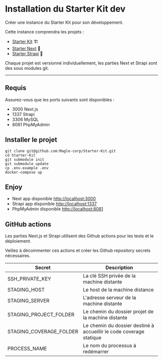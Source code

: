 # Installation du Starter Kit dev

Créer une instance du Starter Kit pour son développement.

Cette instance comprendra les projets :
- [Starter Kit](https://github.com/Magle-corp/Starter-Kit) 🏗
- [Starter Next](https://github.com/Magle-corp/Starter-Next) 🚀
- [Starter Strapi](https://github.com/Magle-corp/Starter-Strapi) 🎩

Chaque projet est versionné individuellement, les parties Next et Strapi sont des sous modules git.

___

## Requis

Assurez-vous que les ports suivants sont disponibles :
- 3000 Next.js
- 1337 Strapi
- 3306 MySQL
- 8081 PhpMyAdmin

## Installer le projet

```shell
git clone git@github.com:Magle-corp/Starter-Kit.git
cd Starter-Kit
git submodule init
git submodule update
cp .env.example .env
docker-compose up
```

## Enjoy

- Next app disponible [http://localhost:3000](http://localhost:3000)
- Strapi app disponible [http://localhost:1337](http://localhost:1337)
- PhpMyAdmin disponible [http://localhost:8081](http://localhost:8081)

## GitHub actions

Les parties Next.js et Strapi utilisent des Github actions pour les tests et le déploiement.

Veillez à décommenter ces actions et créer les Github repository secrets nécessaires.

| Secret   | Description                                                         |    
|----------|---------------------------------------------------------------------|
| SSH_PRIVATE_KEY | La clé SSH privée de la machine distante                            |
| STAGING_HOST | Le host de la machine distance                                      |
| STAGING_SERVER | L'adresse serveur de la machine distante                            |
| STAGING_PROJECT_FOLDER | Le chemin du dossier projet de la machine distante                  |
| STAGING_COVERAGE_FOLDER | Le chemin du dossier destiné à accueillir le code coverage statique |
| PROCESS_NAME | Le nom du processus à redémarrer                                    |
